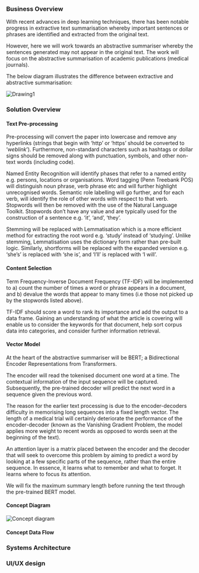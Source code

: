 ### Business Overview

With recent advances in deep learning techniques, there has been notable progress in extractive text summarisation whereby important sentences or phrases are identified and extracted from the original text. 

However, here we will work towards an abstractive summariser whereby the sentences generated may not appear in the original text.  The work will focus on the abstractive summarisation of academic publications (medical journals).

The below diagram illustrates the difference between extractive and abstractive summarisation:

![Drawing1](https://user-images.githubusercontent.com/45914355/84553626-81603480-ad0c-11ea-9b56-ca8f303afe2c.jpg)

### Solution Overview

#### Text Pre-processing

Pre-processing will convert the paper into lowercase and remove any hyperlinks (strings that begin with ‘http’ or ‘https’ should be converted to ‘_weblink_’).  Furthermore, non-standard characters such as hashtags or dollar signs should be removed along with punctuation, symbols, and other non-text words (including code).

Named Entity Recognition will identify phases that refer to a named entity e.g. persons, locations or organisations.   Word tagging (Penn Treebank POS) will distinguish noun phrase, verb phrase etc and will further highlight unrecognised words.  Semantic role labelling will go further, and for each verb, will identify the role of other words with respect to that verb.  
Stopwords will then be removed with the use of the Natural Language Toolkit.  Stopwords don’t have any value and are typically used for the construction of a sentence e.g. ‘it’, ‘and’, ‘they’.

Stemming will be replaced with Lemmatisation which is a more efficient method for extracting the root word e.g. ‘study’ instead of ‘studying’.  Unlike stemming, Lemmatisation uses the dictionary form rather than pre-built logic.  Similarly, shortforms will be replaced with the expanded version e.g. ‘she’s’ is replaced with ‘she is’, and ‘I’ll’ is replaced with ‘I will’.

#### Content Selection

Term Frequency-Inverse Document Frequency (TF-IDF) will be implemented to a) count the number of times a word or phrase appears in a document, and b) devalue the words that appear to many times (i.e those not picked up by the stopwords listed above).

TF-IDF should score a word to rank its importance and add the output to a data frame.  Gaining an understanding of what the article is covering will enable us to consider the keywords for that document, help sort corpus data into categories, and consider further information retrieval.    

#### Vector Model

At the heart of the abstractive summariser will be BERT; a Bidirectional Encoder Representations from Transformers.

The encoder will read the tokenised document one word at a time.  The contextual information of the input sequence will be captured.  Subsequently, the pre-trained decoder will predict the next word in a sequence given the previous word.

The reason for the earlier text processing is due to the encoder-decoders difficulty in memorising long sequences into a fixed length vector.  The length of a medical trial will certainly deteriorate the performance of the encoder-decoder (known as the Vanishing Gradient Problem, the model applies more weight to recent words as opposed to words seen at the beginning of the text).

An attention layer is a matrix placed between the encoder and the decoder that will seek to overcome this problem by aiming to predict a word by looking at a few specific parts of the sequence, rather than the entire sequence.  In essence, it learns what to remember and what to forget.  It learns where to focus its attention.

We will fix the maximum summary length before running the text through the pre-trained BERT model.

#### Concept Diagram

![Concept diagram](https://user-images.githubusercontent.com/45914355/84553133-17935b00-ad0b-11ea-8ce2-e1b04529272b.jpg)

#### Concept Data Flow

### Systems Architecture

### UI/UX design
